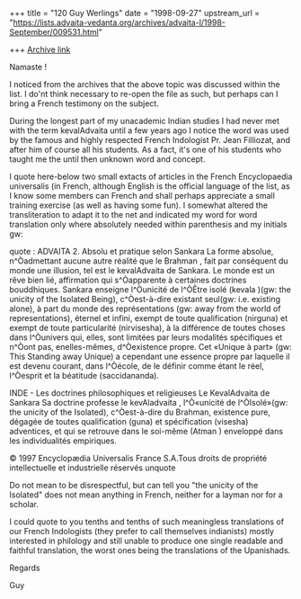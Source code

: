 +++
title = "120 Guy Werlings"
date = "1998-09-27"
upstream_url = "https://lists.advaita-vedanta.org/archives/advaita-l/1998-September/009531.html"

+++
[Archive link](https://lists.advaita-vedanta.org/archives/advaita-l/1998-September/009531.html)

Namaste !

I noticed  from the archives that the above topic was discussed within
the list. I do'nt think necessary to re-open the file as such, but
perhaps can I bring a French testimony on the subject.

During the longest part of my  unacademic Indian studies I had never met
with the term kevalAdvaita  until a few years ago I notice the word was
used by the famous and highly respected French Indologist Pr. Jean
Filliozat, and after him of course all his students. As a fact, it's
one of his students who taught me the until then unknown word and
concept.

I quote here-below two small extacts of articles in the French
Encyclopaedia universalis (in French, although English is the official
language of the list, as I know some members can French and shall
perhaps appreciate a small training exercise (as well as having some
fun). I somewhat altered the transliteration to adapt it to the net and
indicated my word for word translation only where absolutely needed
within parenthesis and my initials gw:

quote :
ADVAITA
2. Absolu et pratique selon Sankara
La forme absolue, n^Òadmettant aucune autre réalité que le Brahman , fait
par conséquent du monde une illusion, tel est le kevalAdvaita  de
Sankara. Le monde est un rêve bien lié, affirmation qui s^Òapparente à
certaines doctrines bouddhiques.
Sankara enseigne l^Òunicité de l^ÒÊtre isolé (kevala )(gw: the unicity of
the Isolated Being), c^Òest-à-dire existant seul(gw: i.e. existing
alone), à part du monde des représentations (gw: away from the world of
representations), éternel et infini, exempt de toute qualification
(nirguna) et exempt de toute particularité (nirvisesha), à la différence
de toutes choses dans l^Òunivers qui, elles, sont limitées par leurs
modalités spécifiques et n^Òont pas, enelles-mêmes, d^Òexistence propre.
Cet «Unique à part» (gw: This Standing away Unique) a cependant une
essence propre par laquelle il est devenu courant, dans l^Òécole, de le
définir comme étant le réel, l^Òesprit et la béatitude (saccidananda).


INDE - Les doctrines philosophiques et religieuses
Le KevalAdvaita de Sankara
Sa doctrine professe le kevAladvaita , l^Ò«unicité de l^ÒIsolé»(gw: the
unicity of the Isolated), c^Òest-à-dire du Brahman, existence pure,
dégagée de toutes qualification (guna) et spécification (visesha)
adventices, et qui se retrouve dans le soi-même (Atman ) enveloppé dans
les individualités empiriques.

© 1997 Encyclopædia Universalis France S.A.Tous droits de propriété
intellectuelle et industrielle réservés
unquote

Do not mean to be disrespectful, but can tell you "the unicity of the
Isolated" does not mean anything in French, neither for a layman nor for
a scholar.

I could quote to you tenths and tenths of such meaningless translations
of our French Indologists (they prefer to call themselves indianists)
mostly interested in philology and still unable to produce one single
readable and faithful translation, the worst ones being the translations
of the Upanishads.

Regards

Guy

